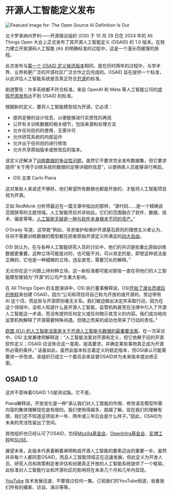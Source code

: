 # 开源人工智能定义发布

![Featued image for: The Open Source AI Definition Is Out](https://cdn.thenewstack.io/media/2024/10/e64eae66-carlo-piana-sjvn-1024x769.jpg)

北卡罗来纳州罗利——开源倡议组织 (OSI) 于 10 月 28 日在 2024 年的 All Things Open 大会上正式发布了其开源人工智能定义 (OSAID) 的 1.0 版本。在努力建立开放源码人工智能 (AI) 的明确标准的过程中，这是一个漫长而缓慢的旅程。

此次发布与[第一个 OSAID 定义候选版本](https://thenewstack.io/osi-finalizes-a-humble-first-definition-of-open-source-ai/)相同，是在历时两年的过程中，与学术界、业界和更广泛的开源社区广泛合作之后完成的。OSAID 旨在提供一个标准，以此评估人工智能系统是否真正符合[开源](https://thenewstack.io/open-source/)的标准。

剧透警告：许多系统都不符合标准。来自 OpenAI 和 Meta 等人工智能公司的[虚假开源发布](https://www.theregister.com/2024/10/25/opinion_open_washing/)达不到 OSAID 的标准。

根据新的定义，要将人工智能模型视为开源，它必须：

- 提供足够的设计信息，以便能够进行实质性的再现
- 公开有关训练数据的相关细节，包括来源和处理方法
- 允许任何目的的使用，无需许可
- 允许研究系统的内部运作
- 允许出于任何目的进行修改
- 允许共享原始版本或修改后的版本。

该定义还解决了[训练数据的争议性问题](https://thenewstack.io/open-source-ai-what-about-data-transparency/)。虽然它不要求完全发布数据集，但它要求提供“关于用于训练系统的数据的足够详细的信息”，以便熟练人员能够进行再现。

- OSI 主席 Carlo Piana

这对某些人来说还不够好。他们希望所有数据也都是开放的，才能将人工智能项目视为开源。

正如 RedMonk 分析师最近在一篇文章中指出的那样，“源代码……是一个精确且范围狭窄的主题领域。人工智能项目并非如此。它们的范围融合了软件、数据、技术、偏差等等。[人工智能无疑是一种与软件本身根本不同的资产。](https://redmonk.com/sogrady/2024/10/22/from-open-source-to-ai/)”

O’Grady 写道，这导致“例如，寻求维护和保护开源基石原则的理想主义者认为，任何不需要训练数据的模型都在损害原始开源定义所满足的[四大自由](https://en.wikipedia.org/wiki/Free_and_open-source_software)。

OSI 则认为，在与各种人工智能研究人员的讨论中，他们的共识是权重比原始训练数据更重要。这种立场可能是对的，也可能不对。可以肯定的是，即使这种说法是正确的，它也是一种细微的立场，违反直觉，需要冗长的解释。”

无论你在这个问题上持何种立场，这一新标准都可能对那些一直在将他们的人工智能模型推销为“开源”的公司产生重大影响。

在 All Things Open 的主题演讲中，OSI 执行董事解释说，OSI[开始了漫长而艰巨的旅程](https://thenewstack.io/osi-finalizes-a-humble-first-definition-of-open-source-ai/)来创建 OSAID，因为“公司和项目将自己称为开放的或开源的，旁边带有 AI 这个词，而这些与开源原则毫无关系。我们被迫做出决定并采取行动，因为在这个领域中，没有人知道什么是开源人工智能，监管机构甚至在法律中引入了开源人工智能这一术语，而没有提供任何定义或任何暗示其含义的内容。我们成功地向监管机构解释了开源需要特殊待遇。但随之而来的成功也带来了行动的责任。”

[欧盟 (EU) 的人工智能法案是关于开源人工智能与数据的最重要法案](https://www.europarl.europa.eu/topics/en/article/20230601STO93804/eu-ai-act-first-regulation-on-artificial-intelligence)。在一次采访中，OSI 主席兼律师解释说：“人工智能法案对开源有定义，但它依赖于旧的开源软件定义；OSAID 应该弥合这一差距，提高要求，并确定某些事物真正成为开源所必需的条件。”
话虽如此，虽然此版本标志着定义的稳定版本，但OSI承认可能需要进一步改进。该组织已成立一个委员会来监督OSAID并为未来版本提出修正案。

## OSAID 1.0

这并不意味着OSAID 1.0是测试版。它不是。

Piana解释说，开放变化是一种“承认我们对人工智能的作用、修改语言模型所需内容的集体理解现在是有限的。我们使用得越多，就越了解。现在我们的理解有限，我们还不知道这项技术一年、两年或三年后会是什么样子。”因此，OSAID为未来的灵活性留出了空间。

其他组织也已经认可了OSAID，包括[Mozilla基金会](https://foundation.mozilla.org/en/)、[OpenInfra基金会](https://openinfra.dev/)、[彭博工程](https://www.bloomberg.com/company/what-we-do/engineering-cto/)和[SUSE](https://www.suse.com/)。

展望未来，此版本代表着朝着阐明构成开源人工智能的要素迈出的重要一步。虽然并非每个人都同意OSAID，而且人工智能领域正在迅速发展，但此定义为开发人员、研究人员和政策制定者评估和创建真正开放的人工智能系统提供了一个框架。此标准对人工智能行业和开源社区的影响将在未来几个月和几年内显现。

[YouTube](https://youtube.com/thenewstack?sub_confirmation=1) 技术发展迅速，不要错过任何一集。订阅我们的YouTube频道，收看我们所有的播客、访谈、演示等等。